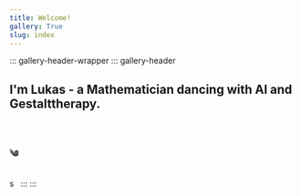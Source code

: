 ```yaml
---
title: Welcome!
gallery: True
slug: index
---
```


::: gallery-header-wrapper
::: gallery-header
## I'm Lukas - a Mathematician dancing with AI and Gestalttherapy.

&nbsp;

### ༄
s
&nbsp;
:::
:::
